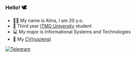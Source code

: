 ### Hello! 🕊

- 👩🏻 My name is Alina, I am 20 y.o.
- 🏫 Third year [ITMO University](https://itmo.ru/) student
- 💻 My major is Informational Systems and Technologies
- 💌 My [CV(rus/eng)](https://github.com/alinaiil/CV)

<div id="badges">
  <a href="https://t.me/alinaiil">
    <img src="https://img.shields.io/badge/-telegram-red?color=white&logo=telegram&logoColor=#0088CC" alt="Telegram"/>
  </a>
</div>
